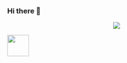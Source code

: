 ### Hi there 👋

<p align="center"> 
  <img src="https://capsule-render.vercel.app/api?text=HeyVšichni!🕹️&animation=fadeIn&type=waving&color=gradient&height=100"/> 
</p>


<a href=" https://www.instagram.com/thepiyushmalhotra/ ">   <img height="50" src=" https://user-images.githubusercontent.com/46517096/166974368-9798f39f-1f46-499c -b14e-81f0a3f83a06.png "/> </a>
